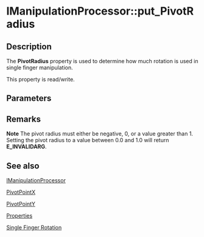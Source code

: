 # IManipulationProcessor::put_PivotRadius

## Description

The **PivotRadius** property is used to determine how much rotation is used in single finger manipulation.

This property is read/write.

## Parameters

## Remarks

**Note** The pivot radius must either be negative, 0, or a value greater than 1. Setting the pivot radius to a value between 0.0 and 1.0 will return **E_INVALIDARG**.

## See also

[IManipulationProcessor](https://learn.microsoft.com/windows/desktop/api/manipulations/nn-manipulations-imanipulationprocessor)

[PivotPointX](https://learn.microsoft.com/windows/desktop/api/manipulations/nf-manipulations-imanipulationprocessor-get_pivotpointx)

[PivotPointY](https://learn.microsoft.com/windows/desktop/api/manipulations/nf-manipulations-imanipulationprocessor-get_pivotpointy)

[Properties](https://learn.microsoft.com/windows/desktop/wintouch/mtproperties)

[Single Finger Rotation](https://learn.microsoft.com/windows/desktop/wintouch/single-finger-rotation)